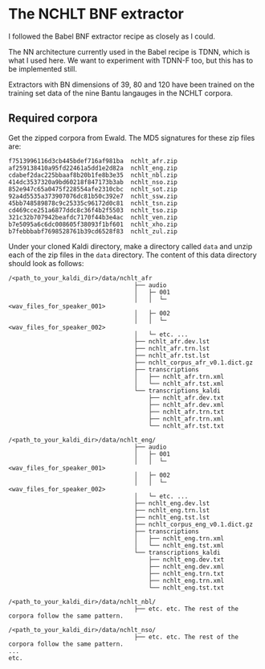 # The NCHLT BNF extractor

I followed the Babel BNF extractor recipe as closely as I could.

The NN architecture currently used in the Babel recipe is TDNN, which is what I used here.
We want to experiment with TDNN-F too, but this has to be implemented still.

Extractors with BN dimensions of 39, 80 and 120 have been trained on the training set data of the nine Bantu langauges in the NCHLT corpora.

## Required corpora
Get the zipped corpora from Ewald. The MD5 signatures for these zip files are:

    f7513996116d3cb445bdef716af981ba  nchlt_afr.zip
    af259138410a95fd22461a5dd1e2d82a  nchlt_eng.zip
    cdabef2dac225bbaaf8b20b1fe8b3e35  nchlt_nbl.zip
    414dc3537320a9bd60218f847173b3ab  nchlt_nso.zip
    852e947c65a0475f228554afe2310cbc  nchlt_sot.zip
    92a4d5535a373907076dc81b50c392e7  nchlt_ssw.zip
    45bb748589878c9c25335c96172d0c81  nchlt_tsn.zip
    cd469cce251a6877ddc8c36f4b2f5503  nchlt_tso.zip
    321c32b707942beafdc7170f44b3e4ac  nchlt_ven.zip
    b7e5095a6c6dc008605f38093f1bf601  nchlt_xho.zip
    b7febbbabf7698528761b39cd6528f83  nchlt_zul.zip

Under your cloned Kaldi directory, make a directory called `data` and unzip each of the zip files in the `data` directory.
The content of this data directory should look as follows:

    /<path_to_your_kaldi_dir>/data/nchlt_afr
                                       ├── audio
                                       │   ├─ 001
                                       │   │  └─ <wav_files_for_speaker_001>
                                       │   ├─ 002
                                       │   │  └─ <wav_files_for_speaker_002>
                                       │   └─ etc. ...
                                       ├── nchlt_afr.dev.lst
                                       ├── nchlt_afr.trn.lst
                                       ├── nchlt_afr.tst.lst
                                       ├── nchlt_corpus_afr_v0.1.dict.gz
                                       ├── transcriptions
                                       │   ├── nchlt_afr.trn.xml
                                       │   └── nchlt_afr.tst.xml
                                       └── transcriptions_kaldi
                                           ├── nchlt_afr.dev.txt
                                           ├── nchlt_afr.dev.xml
                                           ├── nchlt_afr.trn.txt
                                           ├── nchlt_afr.trn.xml
                                           └── nchlt_afr.tst.txt

    /<path_to_your_kaldi_dir>/data/nchlt_eng/
                                       ├── audio
                                       │   ├─ 001
                                       │   │  └─ <wav_files_for_speaker_001>
                                       │   ├─ 002
                                       │   │  └─ <wav_files_for_speaker_002>
                                       │   └─ etc. ...
                                       ├── nchlt_eng.dev.lst
                                       ├── nchlt_eng.trn.lst
                                       ├── nchlt_eng.tst.lst
                                       ├── nchlt_corpus_eng_v0.1.dict.gz
                                       ├── transcriptions
                                       │   ├── nchlt_eng.trn.xml
                                       │   └── nchlt_eng.tst.xml
                                       └── transcriptions_kaldi
                                           ├── nchlt_eng.dev.txt
                                           ├── nchlt_eng.dev.xml
                                           ├── nchlt_eng.trn.txt
                                           ├── nchlt_eng.trn.xml
                                           └── nchlt_eng.tst.txt

    /<path_to_your_kaldi_dir>/data/nchlt_nbl/
                                       ├── etc. etc. The rest of the corpora follow the same pattern.

    /<path_to_your_kaldi_dir>/data/nchlt_nso/
                                       ├── etc. etc. The rest of the corpora follow the same pattern.
    ...
    etc.


